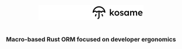 <div align="center">
  <img src="./misc/readme/logo-white.svg#gh-dark-mode-only" />
  <img src="./misc/readme/logo-black.svg#gh-light-mode-only" />
</div>

<br />

<div align="center">
  <h3>Macro-based Rust ORM focused on developer ergonomics</h3> 
</div>
